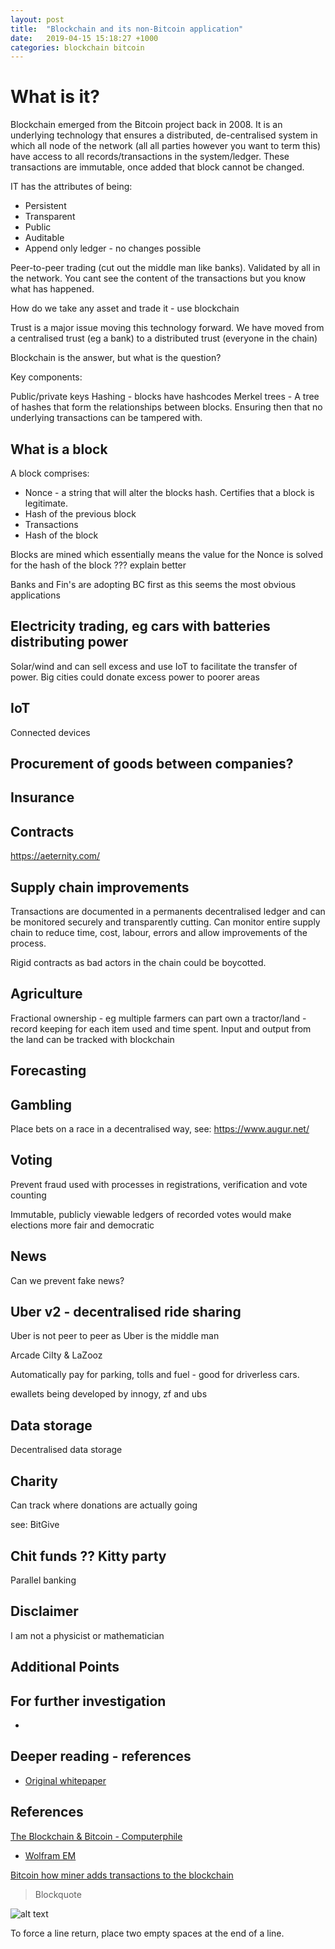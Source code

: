 ```yaml
---
layout: post
title:  "Blockchain and its non-Bitcoin application"
date:   2019-04-15 15:18:27 +1000
categories: blockchain bitcoin
---
```


# What is it?

Blockchain emerged from the Bitcoin project back in 2008.  It is an underlying technology that ensures a distributed, de-centralised system in which all node of the network (all all parties however you want to term this)  have access to all records/transactions in the system/ledger.  These transactions are immutable, once added that block cannot be changed.  

IT has the attributes of being:

* Persistent
* Transparent
* Public 
* Auditable
* Append only ledger - no changes possible

Peer-to-peer trading (cut out the middle man like banks).  Validated by all in the network.  You cant see the content of the transactions but you know what has happened.

How do we take any asset and trade it - use blockchain

Trust is a major issue moving this technology forward.  We have moved from a centralised trust (eg a bank) to a distributed trust (everyone in the chain)

Blockchain is the answer, but what is the question?

Key components:

Public/private keys
Hashing - blocks have hashcodes
Merkel trees - A tree of hashes that form the relationships between blocks.  Ensuring then that no underlying transactions can be tampered with. 

## What is a block


A block comprises:

* Nonce - a string that will alter the blocks hash.  Certifies that a block is legitimate.
* Hash of the previous block
* Transactions
* Hash of the block

Blocks are mined which essentially means the value for the Nonce is solved for the hash of the block ??? explain better

Banks and Fin's are adopting BC first as this seems the most obvious applications

## Electricity trading, eg cars with batteries distributing power

Solar/wind and can sell excess and use IoT to facilitate the transfer of power.  Big cities could donate excess power to poorer areas

## IoT

Connected devices 

## Procurement of goods between companies?

## Insurance

## Contracts

https://aeternity.com/

## Supply chain improvements

Transactions are documented in a permanents decentralised ledger and can be monitored securely and transparently cutting.  Can monitor entire supply chain to reduce time, cost, labour, errors and allow improvements of the process.

Rigid contracts as bad actors in the chain could be boycotted.

## Agriculture

Fractional ownership - eg multiple farmers can part own a tractor/land - record keeping for each item used and time spent.  Input and output from the land can be tracked with blockchain

## Forecasting

## Gambling

Place bets on a race in a decentralised way, see: https://www.augur.net/

##  Voting

Prevent fraud used with processes in registrations, verification and vote counting

Immutable, publicly viewable ledgers of recorded votes would make elections more fair and democratic

## News

Can we prevent fake news?

## Uber v2 - decentralised ride sharing

Uber is not peer to peer as Uber is the middle man

Arcade CiIty  & LaZooz

Automatically pay for parking, tolls and fuel - good for driverless cars.

ewallets being developed by innogy, zf and ubs

## Data storage

Decentralised data storage

## Charity

Can track where donations are actually going

see: BitGive

## Chit funds ??  Kitty party

Parallel banking 

## Disclaimer

I am not a physicist or mathematician

## Additional Points

## For further investigation

*


## Deeper reading - references

* [Original whitepaper](https://bitcoin.org/bitcoin.pdf)

## References

[The Blockchain & Bitcoin - Computerphile](https://www.youtube.com/watch?v=qcuc3rgwZAE)

* [Wolfram EM](https://www.wolframalpha.com/input/?i=e%3Dmc2)

[Bitcoin how miner adds transactions to the blockchain](https://blog.goodaudience.com/how-a-miner-adds-transactions-to-the-blockchain-in-seven-steps-856053271476)

> Blockquote

![alt text](http://path/to/img.jpg "Title")

To force a line return, place two empty spaces at the end of a line.

